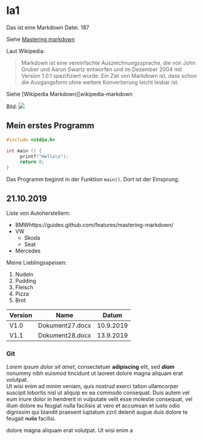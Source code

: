 # la1
Das ist eine Markdown Datei. 187

Siehe [Mastering markdown](https://guides.github.com/features/mastering-markdown/)

Laut Wikipedia:
> Markdown ist eine vereinfachte Auszeichnungssprache, die von John Gruber und Aaron Swartz entworfen und im Dezember 2004 mit Version 1.0.1 spezifiziert wurde. Ein Ziel von Markdown ist, dass schon die Ausgangsform ohne weitere Konvertierung leicht lesbar ist.

Siehe [Wikipedia Markdown][wikipedia-markdown

Bild: ![](bild.png)

## Mein erstes Programm

```C
#include <stdio.h>

int main () {
     printf("Hello\n");
     return 0;
}
```
Das Programm beginnt in der Funktion `main()`. Dort ist der Einsprung.


## 21.10.2019

Liste von Autoherstellern:

* BMWhttps://guides.github.com/features/mastering-markdown/
* VW
   * Skoda
   * Seat
* Mercedes

Meine Lieblingsspeisen:

1) Nudeln
3) Pudding
1) Fleisch
1) Pizza
1) Brot


Version   | Name | Datum
------------- | -------------- | --------------
V1.0   | Dokument27.docx | 10.9.2019
V1.1   | Dokument28.docx | 13.9.2019



### Git

*Lorem ipsum dolor sit amet*, consectetuer **adipiscing** elit, sed ***diam*** nonummy nibh euismod tincidunt ut laoreet dolore magna aliquam erat volutpat.  
Ut wisi enim ad minim veniam, quis nostrud exerci tation ullamcorper suscipit lobortis nisl ut aliquip ex ea commodo consequat. Duis autem vel eum iriure dolor in hendrerit in vulputate velit esse molestie consequat, vel illum dolore eu feugiat nulla facilisis at vero et accumsan et iusto odio dignissim qui blandit praesent luptatum zzril delenit augue duis dolore te feugait ~~nulla~~ facilisi.

dolore magna aliquam erat volutpat. Ut wisi enim a

[wikipedia-markdown]: https://de.wikipedia.org/wiki/Markdown


